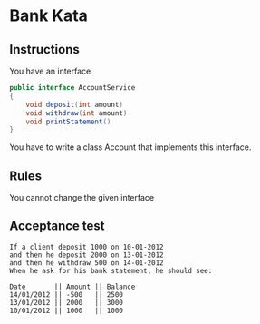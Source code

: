 # Bank Kata

## Instructions

You have an interface

```java
public interface AccountService
{
    void deposit(int amount) 
    void withdraw(int amount) 
    void printStatement()
}
```

You have to write a class Account that implements this interface.

## Rules

You cannot change the given interface

## Acceptance test

    If a client deposit 1000 on 10-01-2012
    and then he deposit 2000 on 13-01-2012
    and then he withdraw 500 on 14-01-2012
    When he ask for his bank statement, he should see:


```
Date       || Amount || Balance
14/01/2012 || -500   || 2500
13/01/2012 || 2000   || 3000
10/01/2012 || 1000   || 1000
```
